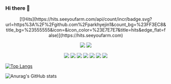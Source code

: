 ### Hi there 👋

<!--
**parkhyejin1/parkhyejin1** is a ✨ _special_ ✨ repository because its `README.md` (this file) appears on your GitHub profile.

Here are some ideas to get you started:

- 🔭 I’m currently working on ...
- 🌱 I’m currently learning ...
- 👯 I’m looking to collaborate on ...
- 🤔 I’m looking for help with ...
- 💬 Ask me about ...
- 📫 How to reach me: ...
- 😄 Pronouns: ...
- ⚡ Fun fact: ...
-->
<p align="center">
[![Hits](https://hits.seeyoufarm.com/api/count/incr/badge.svg?url=https%3A%2F%2Fgithub.com%2Fparkhyejin1&count_bg=%23FF3EC8&title_bg=%23555555&icon=&icon_color=%23E7E7E7&title=hits&edge_flat=false)](https://hits.seeyoufarm.com)
 </p>

<p align="center">
<img src="https://img.shields.io/badge/html5-E34F26?style=for-the-badge&logo=html5&logoColor=white"> 
<img src="https://img.shields.io/badge/css-1572B6?style=for-the-badge&logo=css3&logoColor=white"> 
  </p>
<p align="center">
<img src="https://img.shields.io/badge/JAVA-007396?style=for-the-badge&logo=java&logoColor=white">
<img src="https://img.shields.io/badge/Spring-6DB33F?style=for-the-badge&logo=Spring&logoColor=white">
<img src="https://img.shields.io/badge/springboot-6DB33F?style=for-the-badge&logo=springboot&logoColor=white">
<img src="https://img.shields.io/badge/gradle-02303A?style=for-the-badge&logo=gradle&logoColor=white">

<img src="https://img.shields.io/badge/mysql-4479A1?style=for-the-badge&logo=mysql&logoColor=white">
<img src="https://img.shields.io/badge/github-181717?style=for-the-badge&logo=github&logoColor=white">
<img src="https://img.shields.io/badge/git-F05032?style=for-the-badge&logo=git&logoColor=white">
</p>

[![Top Langs](https://github-readme-stats.vercel.app/api/top-langs/?username=parkhyejin1&layout=compact)](https://github.com/parkhyejin1/github-readme-stats)



![Anurag's GitHub stats](https://github-readme-stats.vercel.app/api?username=parkhyejin1&theme=omni)
